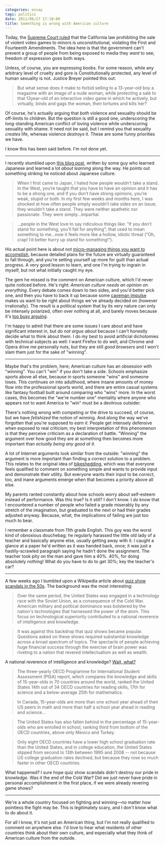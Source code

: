 ```yaml
---
categories: essay
tags: politics
date: 2011/06/27 17:10:00
title: Something is wrong with American culture
---
```

Today, the [Supreme Court ruled][violent game decision] that the California law prohibiting the sale of violent video games to minors is unconstitutional, violating the First and Fourteenth Amendments.  The idea here is that the government can't prevent a group of people from being exposed to media they _want_ to see; freedom of expression goes both ways.

Unless, of course, you are expressing boobs.  For some reason, while any arbitrary level of cruelty and gore is Constitutionally protected, any level of human sexuality is not.  Justice Breyer pointed this out:

> But what sense does it make to forbid selling to a 13-year-old boy a magazine with an image of a nude woman, while protecting a sale to that 13­year-old of an interactive video game in which he actively, but virtually, binds and gags the woman, then tortures and kills her?

Of course, he's actually arguing that _both_ violence and sexuality should be off-limits to children.  But the question is still a good one, underscoring the long-standing American conflict of loving violence while underscoring sexuality with shame.  It need not be said, but I remind you that sexuality _creates_ life, whereas violence _destroys_ it.  These are some funny priorities we have.

I know this has been said before.  I'm not done yet.

---

I recently stumbled upon [this blog post][probability over certainty], written by some guy who learned Japanese and learned a lot _about learning_ along the way.  He points out something striking he noticed about Japanese culture:

> When I first came to Japan, I hated how people wouldn’t take a stand. In the West, you’re taught that you have to have an opinion and it has to be a strong one, and if you don’t have strong opinions, you’re weak, stupid or both. In my first few weeks and months here, I was shocked at how often people simply wouldn’t take sides on an issue; they wouldn’t take a stand. They were neither apathetic nor passionate. They were simply…impartial.

> ...people in the West love to say ridiculous things like: “if you don’t stand for something, you’ll fall for anything”; that used to mean something to me…now it feels more like a hollow, idiotic threat (“Oh, crap! I’d better hurry up stand for something!”).

His actual point here is about not [micro-managing things you want to accomplish][equivocation cripples action], because detailed plans for the future are virtually guaranteed to fall through, and you're setting yourself up more for guilt than actual progress.  A very good lesson to learn, and one I'm trying to ingrain in myself, but not what initially caught my eye.

The gem he missed is the comment on American culture, which I'd never quite noticed before.  He's right: _American culture needs an opinion on everything_.  Every debate comes down to two sides, and you'd better pick one, and then you have to back it up because some [caveman impulse][confirmation bias] makes us want to be right about things we've already decided on (however irrationally).  The result is a political system that by its very nature can only be intensely polarized, often over nothing at all, and barely moves because it's [too busy arguing][perl 5 and perl 6].

I'm happy to admit that there are some issues I care about and have significant interest in, but _do not argue about_ because I can't honestly decide what to think about them.  I do my best to avoid artificial dichotomies with technical subjects as well: I want Firefox to do well, and Chrome and Opera drive me personally nuts, but they are still _good browsers_ and I won't slam them just for the sake of "winning".

---

Maybe that's the problem, here; American culture has an obsession with "winning".  You can't "win" if you don't take a side.  Schools emphasize sports above all else, because in sports someone "wins" and someone loses.  This continues on into adulthood, where insane amounts of money flow into the professional sports world, and there are entire casual systems like fantasy football built around comparing who "wins" more.  In the worst cases, this becomes the "we're number one" mentality where anyone who appears not to want America to "win" must be a devilrous outsider.

There's nothing wrong with competing or the drive to succeed, of course, but we have _fetishized_ the notion of winning.  And along the way we've forgotten that you're supposed to _earn it_.  People get intensely defensive when exposed to real criticism; my best interpretation of this phenomenon is that they perceive criticism as a declaration of battle.  "Winning" the argument over how good they are at something then becomes more important than _actually being any good at it_.

A lot of Internet arguments look similar from the outside: "winning" the argument is more important than finding a correct solution to a problem.  This relates to the original idea of [bikeshedding][], which was that everyone feels qualified to comment on something simple and wants to provide input and demonstrate their utility.  But everyone wants their input to be _correct_, too, and inane arguments emerge when that becomes a priority above all else.

My parents ranted constantly about how schools worry about self-esteem instead of performance.  Was this true?  Is it still?  I don't know.  I _do_ know that I encountered a number of people who failed a grade miserably by any stretch of the imagination, but graduated to the next or had their grades adjusted anyway.  Because, what, the implications of failing are just too much to bear.

I remember a classmate from 11th grade English.  This guy was the worst kind of obnoxious douchebag; he regularly harassed the little old lady of a teacher and basically anyone else, usually getting away with it.  I caught a glance at a paper he'd written as it was handed back, once; it was just a hastily-scrawled paragraph saying he hadn't done the assignment.  The teacher took pity on the man and gave him a 40%.  40%, for doing absolutely nothing!  What do you have to do to get 30%; key the teacher's car?

---

A few weeks ago I bumbled upon a Wikipedia article about [quiz show scandals in the 50s][].  The background was the most interesting:

> Over the same period, the United States was engaged in a technology race with the Soviet Union, as a consequence of the Cold War. American military and political dominance was bolstered by the nation's technologies that harnessed the power of the atom. This focus on technological superiority contributed to a national reverence of intelligence and knowledge.

> It was against this backdrop that quiz shows became popular. Questions asked on these shows required substantial knowledge across a broad spectrum of topics. The spectacle of people achieving huge financial success through the exercise of brain power was riveting to a nation that revered intellectualism as well as wealth.

A national reverence of intelligence and knowledge?  [Wait, what?][oecd ranking]

> The three-yearly OECD Programme for International Student Assessment (PISA) report, which compares the knowledge and skills of 15-year-olds in 70 countries around the world, ranked the United States 14th out of 34 OECD countries for reading skills, 17th for science and a below-average 25th for mathematics.

> In Canada, 15-year-olds are more than one school year ahead of their US peers in math and more than half a school year ahead in reading and science...

> The United States has also fallen behind in the percentage of 15-year-olds who are enrolled in school, ranking third from bottom of the OECD countries, above only Mexico and Turkey.

> Only eight OECD countries have a lower high school graduation rate than the United States, and in college education, the United States slipped from second to 13th between 1995 and 2008 -- not because US college graduation rates declined, but because they rose so much faster in other OECD countries.

What happened?  I sure hope quiz show scandals didn't destroy our pride in _knowledge_.  Was it the end of the Cold War?  Did we just never have pride in personal accomplishment in the first place, if we were already revering game shows?

---

We're a whole country focused on fighting and winning—no matter how pointless the fight may be.  This is legitimately scary, and I don't know what to do about it.

For all I know, it's not just an American thing, but I'm not really qualified to comment on anywhere else.  I'd love to hear what residents of other countries think about their own culture, and especially what they think of American culture from the outside.

[bikeshedding]: http://en.wikipedia.org/wiki/Parkinson%27s_Law_of_Triviality
[confirmation bias]: http://en.wikipedia.org/wiki/Confirmation_bias
[equivocation cripples action]: http://www.petermichaud.com/essays/equivocation-cripples-action/
[oecd ranking]: http://www.google.com/hostednews/afp/article/ALeqM5juGFSx9LiPaur6eO1KJAypB2ImVQ?docId=CNG.5337504e8f65acf16c57d5cac3cfe339.1c1
[perl 5 and perl 6]: /blog/2011/06/27/perl-5-is-dead,-perl-6-is-a-disaster/
[probability over certainty]: http://www.alljapaneseallthetime.com/blog/probability-over-certainty
[quiz show scandals in the 50s]: http://en.wikipedia.org/wiki/Quiz_show_scandals
[violent game decision]: http://en.wikipedia.org/wiki/Brown_v._Entertainment_Merchants_Association#Decision
